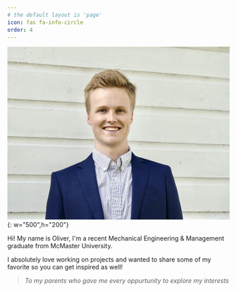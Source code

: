 ```yaml
---
# the default layout is 'page'
icon: fas fa-info-circle
order: 4
---
```

![Oliver Profile](/assets/img/about/A1C1948F-9E62-4C2D-98E5-C2548EF6ED8F_1_105_c%20(1).jpeg){: w="500",h="200"}

Hi! My name is Oliver, I'm a recent Mechanical Engineering & Management graduate from McMaster University. 

I absolutely love working on projects and wanted to share some of my favorite so you can get inspired as well!

> *To my parents who gave me every oppurtunity to explore my interests*